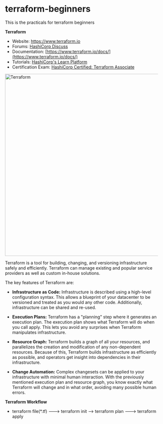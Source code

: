 # terraform-beginners
This is the practicals for terraform beginners 

**Terraform**
- Website: https://www.terraform.io
- Forums: [HashiCorp Discuss](https://discuss.hashicorp.com/c/terraform-core)
- Documentation: [https://www.terraform.io/docs/](https://www.terraform.io/docs/)
- Tutorials: [HashiCorp's Learn Platform](https://learn.hashicorp.com/terraform)
- Certification Exam: [HashiCorp Certified: Terraform Associate](https://www.hashicorp.com/certification/#hashicorp-certified-terraform-associate)

<img alt="Terraform" src="https://www.terraform.io/assets/images/logo-hashicorp-3f10732f.svg" width="600px">

Terraform is a tool for building, changing, and versioning infrastructure safely and efficiently. Terraform can manage existing and popular service providers as well as custom in-house solutions.

The key features of Terraform are:

- **Infrastructure as Code:** Infrastructure is described using a high-level configuration syntax. This allows a blueprint of your datacenter to be versioned and treated as you would any other code. Additionally, infrastructure can be shared and re-used.

- **Execution Plans:** Terraform has a "planning" step where it generates an execution plan. The execution plan shows what Terraform will do when you call apply. This lets you avoid any surprises when Terraform manipulates infrastructure.

- **Resource Graph:** Terraform builds a graph of all your resources, and parallelizes the creation and modification of any non-dependent resources. Because of this, Terraform builds infrastructure as efficiently as possible, and operators get insight into dependencies in their infrastructure.

- **Change Automation:** Complex changesets can be applied to your infrastructure with minimal human interaction. With the previously mentioned execution plan and resource graph, you know exactly what Terraform will change and in what order, avoiding many possible human errors.

**Terraform Workflow**
- terraform file(*.tf) ---> terraform init --> terraform plan ---> terraform apply 
